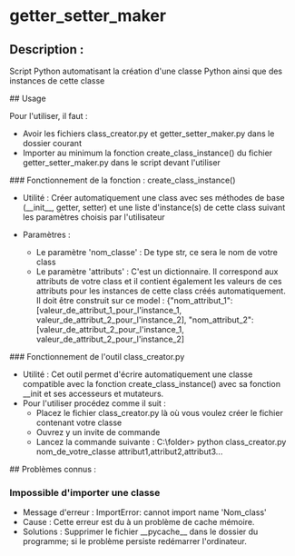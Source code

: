 # getter_setter_maker
## Description :
<p>Script Python automatisant la création d'une classe Python ainsi que des instances de cette classe</p>
## Usage
<p>
    <p>Pour l'utiliser, il faut :</p>
    <ul>
        <li>Avoir les fichiers class_creator.py et getter_setter_maker.py dans le dossier courant</li>
        <li>Importer au minimum la fonction create_class_instance() du fichier getter_setter_maker.py dans le script devant l'utiliser</li>
    </ul>
</p>
### Fonctionnement de la fonction : create_class_instance()
<ul>
    <li>
        Utilité : Créer automatiquement une class avec ses méthodes de base (__init__, getter, setter) et une liste d'instance(s) de cette class suivant les paramètres choisis par l'utilisateur
    </li>
    <li>
        <p>Paramètres :</p>
        <ul>
            <li>
                Le paramètre 'nom_classe' : De type str, ce sera le nom de votre class
            </li>
            <li>
                Le paramètre 'attributs' : C'est un dictionnaire. Il correspond aux attributs de votre class et il contient également les valeurs de ces attributs pour les instances de cette class créés automatiquement.<br>
                Il doit être construit sur ce model : {"nom_attribut_1": [valeur_de_attribut_1_pour_l'instance_1, valeur_de_attribut_2_pour_l'instance_2], "nom_attribut_2": [valeur_de_attribut_2_pour_l'instance_1, valeur_de_attribut_2_pour_l'instance_2]
            </li>
        </ul>
    </li>
</ul>
### Fonctionnement de l'outil class_creator.py
<ul>
    <li>Utilité : Cet outil permet d'écrire automatiquement une classe compatible avec la fonction create_class_instance() avec sa fonction __init et ses accesseurs et mutateurs.</li>
    <li>Pour l'utiliser procédez comme il suit :
        <ul>
            <li>Placez le fichier class_creator.py là où vous voulez créer le fichier contenant votre classe</li>
            <li>Ouvrez y un invite de commande</li>
            <li>Lancez la commande suivante : C:\folder> python class_creator.py nom_de_votre_classe attribut1,attribut2,attribut3...</li>
        </ul>
    </li>
</ul>
## Problèmes connus :
<p>
<h3>Impossible d'importer une classe</h3>
<ul>
    <li>Message d'erreur : ImportError: cannot import name 'Nom_class'</li>
    <li>Cause : Cette erreur est du à un problème de cache mémoire.</li>
    <li>Solutions : Supprimer le fichier __pycache__ dans le dossier du programme; si le problème persiste redémarrer l'ordinateur.</li>
</ul>
</p>
